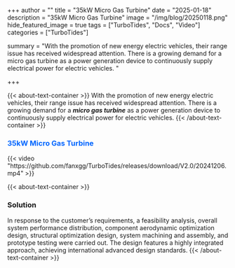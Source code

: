+++
author = ""
title = "35kW Micro Gas Turbine"
date = "2025-01-18"
description = "35kW Micro Gas Turbine"
image = "/img/blog/20250118.png"
hide_featured_image = true
tags = ["TurboTides", "Docs", "Video"]
categories = ["TurboTides"]

summary = "With the promotion of new energy electric vehicles, their range issue has received widespread attention. There is a growing demand for a micro gas turbine as a power generation device to continuously supply electrical power for electric vehicles. <!--more-->"

+++

{{< about-text-container >}}
With the promotion of new energy electric vehicles, their range issue has received widespread attention. There is a growing demand for a ***micro gas turbine*** as a power generation device to continuously supply electrical power for electric vehicles.
{{< /about-text-container >}}



<h3 style="color: #0066FF;">35kW Micro Gas Turbine</h3>
{{< video "https://github.com/fanxgg/TurboTides/releases/download/V2.0/20241206.mp4" >}}


{{< about-text-container >}}
### Solution
In response to the customer’s requirements, a feasibility analysis, overall system performance distribution, component aerodynamic optimization design, structural optimization design, system machining and assembly, and prototype testing were carried out. The design features a highly integrated approach, achieving international advanced design standards.
{{< /about-text-container >}}








